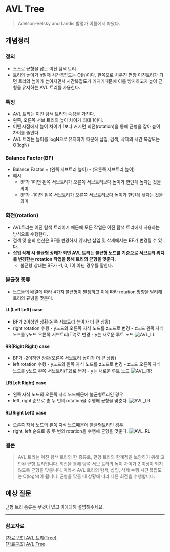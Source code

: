 # AVL Tree

> Adelson-Velsky and Landis 발명가 이름에서 따왔다.

## 개념정리

### 정의

- 스스로 균형을 잡는 이진 탐색 트리
- 트리의 높이가 h일때 시간복잡도는 O(h)이다. 한쪽으로 치우친 편향 이진트리가 되면 트리의 높이가 높아지면서 시간복잡도가 커지기때문에 이를 방지하고자 높이 균형을 유지하는 AVL 트리를 사용한다.

### 특징

- AVL 트리는 이진 탐색 트리의 속성을 가진다.
- 왼쪽, 오른쪽 서브 트리의 높이 차이가 최대 1이다.
- 어떤 시점에서 높이 차이가 1보다 커지면 회전(rotation)을 통해 균형을 잡아 높이 차이를 줄인다.
- AVL 트리는 높이를 logN으로 유지하기 때문에 삽입, 검색, 삭제의 시간 복잡도는 O(logN)

### Balance Factor(BF)

- Balance Factor = (왼쪽 서브트리 높이) - (오른쪽 서브트리 높이)
- 예시
  - BF가 1이면 왼쪽 서브트리가 오른쪽 서브트리보다 높이가 한단계 높다는 것을 의미
  - BF가 -1이면 왼쪽 서브트리가 오른쪽 서브트리보다 높이가 한단계 낮다는 것을 의미

### 회전(rotation)

- AVL트리는 이진 탐색 트리이기 때문에 모든 작업은 이진 탐색 트리에서 사용하는 방식으로 수행한다.
- 검색 및 순회 연산은 BF를 변경하지 않지만 삽입 및 삭제에서는 BF가 변경될 수 있다.
- **삽입 삭제 시 불균형 상태가 되면 AVL 트리는 불균형 노드를 기준으로 서브트리 위치를 변경한는 rotation 작업을 통해 트리의 균형을 맞춘다.**
  - 불균형 상태는 BF가 -1, 0, 1이 아닌 경우를 말한다.

### 불균형 종류

- 노드들의 배열에 따라 4가지 불균형이 발생하고 이에 따라 rotation 방향을 달리해 트리의 규녕을 맞춘다.

#### LL(Left Left) case

- BF가 2이상인 상황(왼쪽 서브트리 높이가 더 큰 상황)
- right rotation 수행 - y노드의 오른쪽 자식 노드를 z노드로 변경 - z노드 왼쪽 자식 노드를 y노드 오른쪽 서브트리(T2)로 변경 - y는 새로운 루트 노드
  ![AVL_LL](https://img1.daumcdn.net/thumb/R1280x0/?scode=mtistory2&fname=https%3A%2F%2Fblog.kakaocdn.net%2Fdn%2FbiiR2r%2FbtrJUY5baM4%2FyUDa0wduJaJ4pmL0glLMl1%2Fimg.png)

#### RR(Right Right) case

- BF가 -2이하인 상황(오른쪽 서브트리 높이가 더 큰 상황)
- left rotation 수행 - y노드의 왼쪽 자식 노드를 z노드로 변경 - z노드 오른쪽 자식 노드를 y노드 왼쪽 서브트리(T2)로 변경 - y는 새로운 루트 노드
  ![AVL_RR](https://img1.daumcdn.net/thumb/R1280x0/?scode=mtistory2&fname=https%3A%2F%2Fblog.kakaocdn.net%2Fdn%2FMgydF%2Fbtq2ZpcT9dF%2FWNzhK8Ka9KmiuX6iqj5Ws0%2Fimg.png)

#### LR(Left Right) case

- 왼쪽 자식 노드의 오른쪽 자식 노드때문에 불균형트리인 경우
- left, right 순으로 총 두 번의 rotation을 수행해 균형을 맞춘다.
  ![AVL_LR](https://img1.daumcdn.net/thumb/R1280x0/?scode=mtistory2&fname=https%3A%2F%2Fblog.kakaocdn.net%2Fdn%2FbqqYJK%2FbtrTfOfWWBd%2FKVynhLISaSx98MoUoNORY1%2Fimg.png)

#### RL(Right Left) case

- 오른쪽 자식 노드의 왼쪽 자식 노드때문에 불균형트리인 경우
- right, left 순으로 총 두 번의 rotation을 수행해 균형을 맞춘다.
  ![AVL_RL](https://img1.daumcdn.net/thumb/R1280x0/?scode=mtistory2&fname=https%3A%2F%2Fblog.kakaocdn.net%2Fdn%2FbrTQV1%2Fbtq2TcMbXA3%2FmhrY8bPspDrRT90kkGDIR1%2Fimg.png)

### 결론

> AVL 트리는 이진 탐색 트리의 한 종류로, 편향 트리의 한계점을 보안하기 위해 고안된 균형 트리입니다. 회전을 통해 양쪽 서브 트리의 높이 차이가 2 이상이 되지 않도록 균형을 맞춥니다. 따라서 AVL 트리의 탐색, 삽입, 삭제 수행 시간 복잡도는 O(logN)이 됩니다. 균형을 맞출 때 상황에 따라 다른 회전을 수행합니다.

## 예상 질문

균형 트리 종류는 무엇이 있고 이에대해 설명해주세요.

---

### 참고자료

[[자료구조] AVL 트리(Tree)](https://yoongrammer.tistory.com/72)<br>
[[자료구조] AVL Tree](https://velog.io/@srkim1228/%EA%B8%B0%EC%88%A0%EB%A9%B4%EC%A0%91%EC%9E%90%EB%A3%8C%EA%B5%AC%EC%A1%B0-AVL-Tree)
